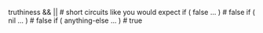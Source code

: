 truthiness
    && ||                               # short circuits like you would expect
    if ( false ... )                    # false
    if ( nil ... )                      # false
    if ( anything-else ... )            # true
